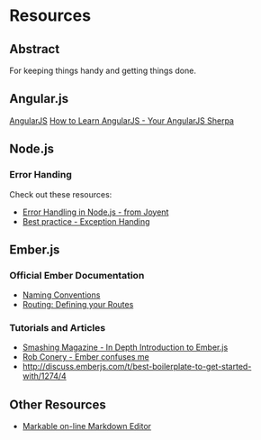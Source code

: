 # Resources

## Abstract

For keeping things handy and getting things done.

## Angular.js

[AngularJS](https://angularjs.org/)
[How to Learn AngularJS - Your AngularJS Sherpa](http://www.ng-newsletter.com/posts/how-to-learn-angular.html)

## Node.js

### Error Handing

Check out these resources:

* [Error Handling in Node.js - from Joyent](http://www.joyent.com/developers/node/design/errors)
* [Best practice - Exception Handing](http://stackoverflow.com/questions/7310521/node-js-best-practice-exception-handling)

## Ember.js

### Official Ember Documentation

* [Naming Conventions](http://emberjs.com/guides/concepts/naming-conventions/)
* [Routing: Defining your Routes](http://emberjs.com/guides/routing/defining-your-routes/)

### Tutorials and Articles

* [Smashing Magazine - In Depth Introduction to Ember.js](http://www.smashingmagazine.com/2013/11/07/an-in-depth-introduction-to-ember-js-2/)
* [Rob Conery - Ember confuses me](http://www.wekeroad.com/2013/03/06/ember-confuses-me/)
* http://discuss.emberjs.com/t/best-boilerplate-to-get-started-with/1274/4

## Other Resources

* [Markable on-line Markdown Editor](http://markable.in/editor/)
